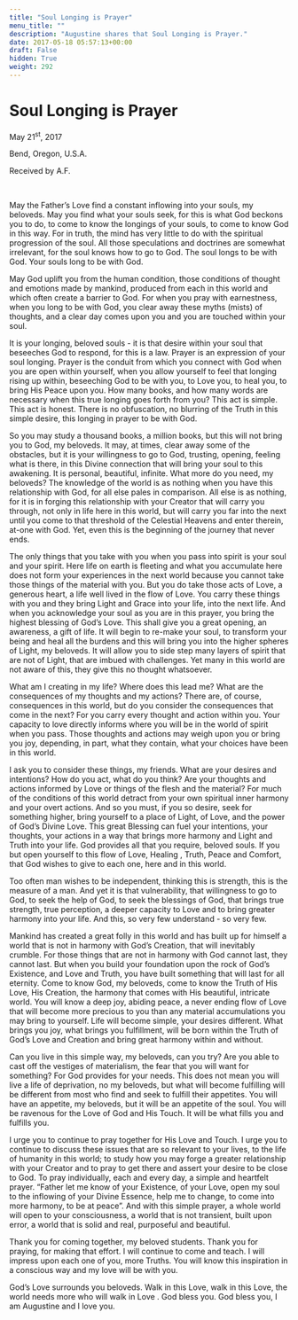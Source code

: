 ```yaml
---
title: "Soul Longing is Prayer"
menu_title: ""
description: "Augustine shares that Soul Longing is Prayer."
date: 2017-05-18 05:57:13+00:00
draft: False
hidden: True
weight: 292
---
```

# Soul Longing is Prayer

May 21<sup>st</sup>, 2017

Bend, Oregon, U.S.A.

Received by A.F.

 

May the Father’s Love find a constant inflowing into your souls, my beloveds. May you find what your souls seek, for this is what God beckons you to do, to come to know the longings of your souls, to come to know God in this way. For in truth, the mind has very little to do with the spiritual progression of the soul. All those speculations and doctrines are somewhat irrelevant, for the soul knows how to go to God. The soul longs to be with God. Your souls long to be with God. 

May God uplift you from the human condition, those conditions of thought and emotions made by mankind, produced from each in this world and which often create a barrier to God. For when you pray with earnestness, when you long to be with God, you clear away these myths (mists) of thoughts, and a clear day comes upon you and you are touched within your soul. 

It is your longing, beloved souls - it is that desire within your soul that beseeches God to respond, for this is a law. Prayer is an expression of your soul longing. Prayer is the conduit from which you connect with God when you are open within yourself, when you allow yourself to feel that longing rising up within, beseeching God to be with you, to Love you, to heal you, to bring His Peace upon you. How many books, and how many words are necessary when this true longing goes forth from you? This act is simple. This act is honest. There is no obfuscation, no blurring of the Truth in this simple desire, this longing in prayer to be with God. 

So you may study a thousand books, a million books, but this will not bring you to God, my beloveds. It may, at times, clear away some of the obstacles, but it is your willingness to go to God, trusting, opening, feeling what is there, in this Divine connection that will bring your soul to this awakening. It is personal, beautiful, infinite. What more do you need, my beloveds? The knowledge of the world is as nothing when you have this relationship with God, for all else pales in comparison. All else is as nothing, for it is in forging this relationship with your Creator that will carry you through, not only in life here in this world, but will carry you far into the next until you come to that threshold of the Celestial Heavens and enter therein, at-one with God. Yet, even this is the beginning of the journey that never ends. 

The only things that you take with you when you pass into spirit is your soul and your spirit. Here life on earth is fleeting and what you accumulate here does not form your experiences in the next world because you cannot take those things of the material with you. But you do take those acts of Love, a generous heart, a life well lived in the flow of Love.  You carry these things with you and they bring Light and Grace into your life, into the next life. And when you acknowledge your soul as you are in this prayer, you bring the highest blessing of God’s Love. This shall give you a great opening, an awareness, a gift of life. It will begin to re-make your soul, to transform your being and heal all the burdens and this will bring you into the higher spheres of Light, my beloveds. It will allow you to side step many layers of spirit that are not of Light, that are imbued with challenges. Yet many in this world are not aware of this, they give this no thought whatsoever. 

What am I creating in my life? Where does this lead me? What are the consequences of my thoughts and my actions? There are, of course, consequences in this world, but do you consider the consequences that come in the next? For you carry every thought and action within you. Your capacity to love directly informs where you will be in the world of spirit when you pass. Those thoughts and actions may weigh upon you or bring you joy, depending, in part, what they contain, what your choices have been in this world. 

I ask you to consider these things, my friends. What are your desires and intentions? How do you act, what do you think?  Are your thoughts and actions informed by Love or things of the flesh and the material? For much of the conditions of this world detract from your own spiritual inner harmony and your overt actions. And so you must, if you so desire, seek for something higher, bring yourself to a place of Light, of Love, and the power of God’s Divine Love. This great Blessing can fuel your intentions, your thoughts, your actions in a way that brings more harmony and Light and Truth into your life. God provides all that you require, beloved souls. If you but open yourself to this flow of Love, Healing , Truth, Peace and  Comfort, that God wishes to give to each one, here and in this world.

 Too often man wishes to be independent, thinking this is strength, this is the measure of a man. And yet it is that vulnerability, that willingness to go to God, to seek the help of God, to seek the blessings of God, that brings true strength, true perception, a deeper capacity to Love and to bring greater harmony into your life. And this, so very few understand - so very few. 

Mankind has created a great folly in this world and has built up for himself a world that is not in harmony with God’s Creation, that will inevitably crumble. For those things that are not in harmony with God cannot last, they cannot last. But when you build your foundation upon the rock of God’s Existence, and Love and Truth, you have built something that will last for all eternity. Come to know God, my beloveds, come to know the Truth of His Love, His Creation, the harmony that comes with His beautiful, intricate world. You will know a deep joy, abiding peace, a never ending flow of Love that will become more precious to you than any material accumulations you may bring to yourself. Life will become simple, your desires different. What brings you joy, what brings you fulfillment, will be born within the Truth of God’s Love and Creation and bring great harmony within and without. 

Can you live in this simple way, my beloveds, can you try? Are you able to cast off the vestiges of materialism, the fear that you will want for something? For God provides for your needs. This does not mean you will live a life of deprivation, no my beloveds, but what will become fulfilling will be different from most who find and seek to fulfill their appetites. You will have an appetite, my beloveds, but it will be an appetite of the soul. You will be ravenous for the Love of God and His Touch. It will be what fills you and fulfills you. 

I urge you to continue to pray together for His Love and Touch. I urge you to continue to discuss these issues that are so relevant to your lives, to the life of humanity in this world; to study how you may forge a greater relationship with your Creator and to pray to get there and assert your desire to be close to God. To pray individually, each and every day, a simple and heartfelt prayer. “Father let me know of your Existence, of your Love, open my soul to the inflowing of your Divine Essence, help me to change, to come into more harmony, to be at peace”.  And with this simple prayer, a whole world will open to your consciousness, a world that is not transient, built upon error, a world that is solid and real, purposeful and beautiful. 

Thank you for coming together, my beloved students. Thank you for praying, for making that effort. I will continue to come and teach. I will impress upon each one of you, more Truths. You will know this inspiration in a conscious way and my love will be with you. 

God’s Love surrounds you beloveds. Walk in this Love, walk in this Love, the world needs more who will walk in Love . God bless you. God bless you, I am Augustine and I love you.
